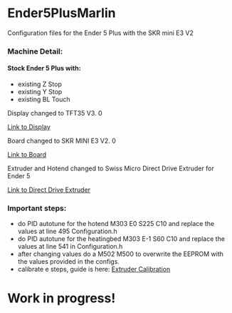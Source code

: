 # Ender5PlusMarlin
Configuration files for the Ender 5 Plus with the SKR mini E3 V2 

### Machine Detail:
#### Stock Ender 5 Plus with:
- existing Z Stop
- existing Y Stop
- existing BL Touch


Display changed to TFT35 V3. 0

[Link to Display](https://www.biqu.equipment/products/bigtreetech-tft35-v3-0-display-two-working-modes) 

Board changed to SKR MINI E3 V2. 0

[Link to Board](https://www.biqu.equipment/products/bigtreetech-skr-mini-e3-v2-0-32-bit-control-board-integrated-tmc2209-uart-for-ender-3) 

Extruder and Hotend changed to Swiss Micro Direct Drive Extruder for Ender 5

[Link to Direct Drive Extruder](https://store.micro-swiss.com/collections/extruders/products/micro-swiss-direct-drive-extruder-for-creality-ender-5) 

### Important steps:
- do PID autotune for the hotend M303 E0 S225 C10 and replace the values at line 495 Configuration.h
- do PID autotune for the heatingbed M303 E-1 S60 C10 and replace the values at line 541 in Configuration.h 
- after changing values do a M502 M500 to overwrite the EEPROM with the values provided in the configs.
- calibrate e steps, guide is here: [Extruder Calibration](https://all3dp.com/2/extruder-calibration-6-easy-steps-2/) 
# Work in progress! 
